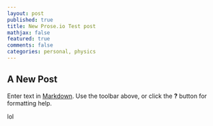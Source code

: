 ```yaml
---
layout: post
published: true
title: New Prose.io Test post
mathjax: false
featured: true
comments: false
categories: personal, physics
---
```


## A New Post

Enter text in [Markdown](http://daringfireball.net/projects/markdown/). Use the toolbar above, or click the **?** button for formatting help.

lol
